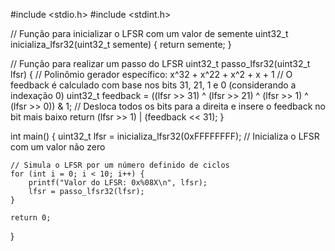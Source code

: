 #include <stdio.h>
#include <stdint.h>

// Função para inicializar o LFSR com um valor de semente
uint32_t inicializa_lfsr32(uint32_t semente) {
    return semente;
}

// Função para realizar um passo do LFSR
uint32_t passo_lfsr32(uint32_t lfsr) {
    // Polinômio gerador específico: x^32 + x^22 + x^2 + x + 1
    // O feedback é calculado com base nos bits 31, 21, 1 e 0 (considerando a indexação 0)
    uint32_t feedback = ((lfsr >> 31) ^ (lfsr >> 21) ^ (lfsr >> 1) ^ (lfsr >> 0)) & 1;
    // Desloca todos os bits para a direita e insere o feedback no bit mais baixo
    return (lfsr >> 1) | (feedback << 31);
}

int main() {
    uint32_t lfsr = inicializa_lfsr32(0xFFFFFFFF); // Inicializa o LFSR com um valor não zero

    // Simula o LFSR por um número definido de ciclos
    for (int i = 0; i < 10; i++) {
        printf("Valor do LFSR: 0x%08X\n", lfsr);
        lfsr = passo_lfsr32(lfsr);
    }

    return 0;
}

